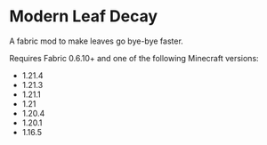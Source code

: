 # Modern Leaf Decay

A fabric mod to make leaves go bye-bye faster.

Requires Fabric 0.6.10+ and one of the following Minecraft versions:

 - 1.21.4
 - 1.21.3
 - 1.21.1
 - 1.21
 - 1.20.4
 - 1.20.1
 - 1.16.5